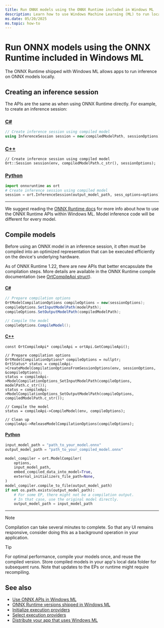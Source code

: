 ```yaml
---
title: Run ONNX models using the ONNX Runtime included in Windows ML
description: Learn how to use Windows Machine Learning (ML) to run local AI ONNX models in your Windows apps.
ms.date: 05/20/2025
ms.topic: how-to
---
```


# Run ONNX models using the ONNX Runtime included in Windows ML

The ONNX Runtime shipped with Windows ML allows apps to run inference on ONNX models locally.

## Creating an inference session

The APIs are the same as when using ONNX Runtime directly. For example, to create an inference session:

### [C#](#tab/csharp)

```csharp
// Create inference session using compiled model
using InferenceSession session = new(compiledModelPath, sessionOptions);
```

### [C++](#tab/cppwinrt)

```cppwinrt
// Create inference session using compiled model
Ort::Session session(env, compiledModelPath.c_str(), sessionOptions);
```

### [Python](#tab/python)

```python
import onnxruntime as ort
# Create inference session using compiled model
session = ort.InferenceSession(output_model_path, sess_options=options)
```

---

We suggest reading the [ONNX Runtime docs](https://onnxruntime.ai/docs/) for more info about how to use the ONNX Runtime APIs within Windows ML. Model inference code will be different for every model.

## Compile models

Before using an ONNX model in an inference session, it often must be compiled into an optimized representation that can be executed efficiently on the device's underlying hardware.

As of ONNX Runtime 1.22, there are new APIs that better encapsulate the compilation steps. More details are available in the ONNX Runtime compile documentation (see [OrtCompileApi struct](https://onnxruntime.ai/docs/api/c/struct_ort_compile_api.html)).

#### [C#](#tab/csharp)

```csharp
// Prepare compilation options
OrtModelCompilationOptions compileOptions = new(sessionOptions);
compileOptions.SetInputModelPath(modelPath);
compileOptions.SetOutputModelPath(compiledModelPath);

// Compile the model
compileOptions.CompileModel();
```

#### [C++](#tab/cppwinrt)

```cppwinrt
const OrtCompileApi* compileApi = ortApi.GetCompileApi();

// Prepare compilation options
OrtModelCompilationOptions* compileOptions = nullptr;
OrtStatus* status = compileApi->CreateModelCompilationOptionsFromSessionOptions(env, sessionOptions, &compileOptions);
status = compileApi->ModelCompilationOptions_SetInputModelPath(compileOptions, modelPath.c_str());
status = compileApi->ModelCompilationOptions_SetOutputModelPath(compileOptions, compiledModelPath.c_str());

// Compile the model
status = compileApi->CompileModel(env, compileOptions);

// Clean up
compileApi->ReleaseModelCompilationOptions(compileOptions);
```

#### [Python](#tab/python)

```python
input_model_path = "path_to_your_model.onnx"
output_model_path = "path_to_your_compiled_model.onnx"

model_compiler = ort.ModelCompiler(
    options,
    input_model_path,
    embed_compiled_data_into_model=True,
    external_initializers_file_path=None,
)
model_compiler.compile_to_file(output_model_path)
if not os.path.exists(output_model_path):
    # For some EP, there might not be a compilation output.
    # In that case, use the original model directly.
    output_model_path = input_model_path
```

---

> [!NOTE]
> Compilation can take several minutes to complete. So that any UI remains responsive, consider doing this as a background operation in your application.

> [!TIP]
> For optimal performance, compile your models once, and reuse the compiled version. Store compiled models in your app's local data folder for subsequent runs. Note that updates to the EPs or runtime might require recompiling.

## See also

* [Use ONNX APIs in Windows ML](./use-onnx-apis.md)
* [ONNX Runtime versions shipped in Windows ML](./onnx-versions.md)
* [Initialize execution providers](./initialize-execution-providers.md)
* [Select execution providers](./select-execution-providers.md)
* [Distribute your app that uses Windows ML](./distributing-your-app.md)
